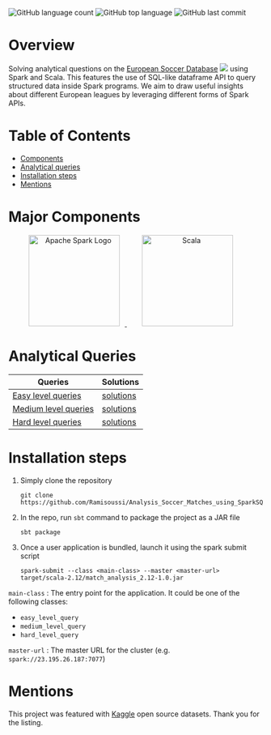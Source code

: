![GitHub language count](https://img.shields.io/github/languages/count/Ramisoussi/Analysis_Soccer_Matches_using_SparkSQL?color=%23FFA500&logo=github)
![GitHub top language](https://img.shields.io/github/languages/top/Ramisoussi/Analysis_Soccer_Matches_using_SparkSQL?logo=Github)
![GitHub last commit](https://img.shields.io/github/last-commit/Ramisoussi/Analysis_Soccer_Matches_using_SparkSQL?logo=Github)

# Overview
Solving analytical questions on the [European Soccer Database](https://www.kaggle.com/datasets/hugomathien/soccer) <img src="https://img.icons8.com/doodle/15/null/football2--v1.png"/> using Spark and Scala. This features the use of SQL-like dataframe API to query structured data inside Spark programs. We aim to draw useful insights about different European leagues by leveraging different forms of Spark APIs.

# Table of Contents
* [Components](https://github.com/Ramisoussi/Analysis_Soccer_Matches_using_SparkSQL#Major-Components)
* [Analytical queries](https://github.com/Ramisoussi/Analysis_Soccer_Matches_using_SparkSQL#Analytical-Queries)
* [Installation steps](https://github.com/Ramisoussi/Analysis_Soccer_Matches_using_SparkSQL#Installation-steps)	
* [Mentions](https://github.com/Ramisoussi/Analysis_Soccer_Matches_using_SparkSQL#Mentions)


# Major Components
<p align="center">
	<a href="#">
		<img src="https://upload.wikimedia.org/wikipedia/commons/f/f3/Apache_Spark_logo.svg" alt="Apache Spark Logo" title="Apache Spark" width=180 hspace=10 />
	</a>
	<a href="#">
		<img src="https://upload.wikimedia.org/wikipedia/commons/3/39/Scala-full-color.svg" alt="Scala" title="Scala" width ="180" hspace=30/>
	</a>
</p>

# Analytical Queries

| Queries      | Solutions |
| ----------- | ----------- |
| [Easy level queries](/query_questions/easy_level_queries.md)      | [solutions](/src/main/scala/easy_level_queries.scala)     |
| [Medium level queries](/query_questions/medium_level_queries.md)  | [solutions](/src/main/scala/medium_level_queries.scala)   |
| [Hard level queries](/query_questions/hard_level_queries.md)      | [solutions](/src/main/scala/hard_level_queries.scala)     |


# Installation steps

1. Simply clone the repository
	```
	git clone https://github.com/Ramisoussi/Analysis_Soccer_Matches_using_SparkSQL.git
	```
2. In the repo, run `sbt` command to package the project as a JAR file
	```
	sbt package
	```
3. Once a user application is bundled, launch it using the spark submit script
	```
	spark-submit --class <main-class> --master <master-url> target/scala-2.12/match_analysis_2.12-1.0.jar
	```
`main-class` : The entry point for the application. It could be one of the following classes:
- `easy_level_query` 
- `medium_level_query`
- `hard_level_query`

`master-url` : The master URL for the cluster (e.g. `spark://23.195.26.187:7077`)

# Mentions
This project was featured with [Kaggle](https://www.kaggle.com/) open source datasets. Thank you for the listing.
	





